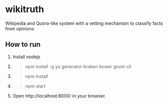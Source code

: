 # wikitruth

Wikipedia and Quora-like system with a vetting mechanism to classify facts from opinions

How to run
-
1. Install nodejs
2. > npm install -g yo generator-kraken bower grunt-cli
3. > npm install
4. > npm start
5. Open http://localhost:8000/ in your browser.
